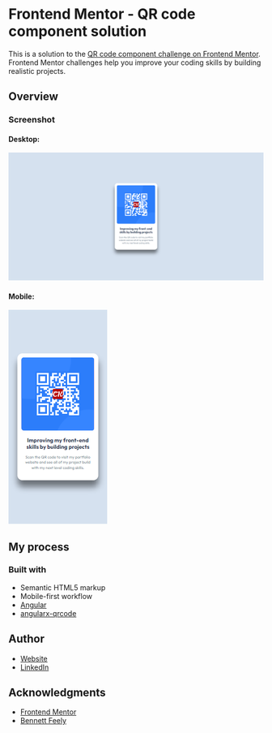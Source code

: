 # Frontend Mentor - QR code component solution

This is a solution to the [QR code component challenge on Frontend Mentor](https://www.frontendmentor.io/challenges/qr-code-component-iux_sIO_H). Frontend Mentor challenges help you improve your coding skills by building realistic projects.

## Overview

### Screenshot

#### Desktop:

![Desktop](src/assets/screenshot-desktop.png)

#### Mobile:

![Mobile](src/assets/screenshot-mobile.png)

## My process

### Built with

- Semantic HTML5 markup
- Mobile-first workflow
- [Angular](https://angular.dev/)
- [angularx-qrcode](https://www.npmjs.com/package/angularx-qrcode)

## Author

- [Website](https://www.ckarakoc.nl)
- [LinkedIn](https://www.linkedin.com/in/celal-karakoç/)

## Acknowledgments

- [Frontend Mentor](https://www.frontendmentor.io)
- [Bennett Feely](https://bennettfeely.com/clippy/)
